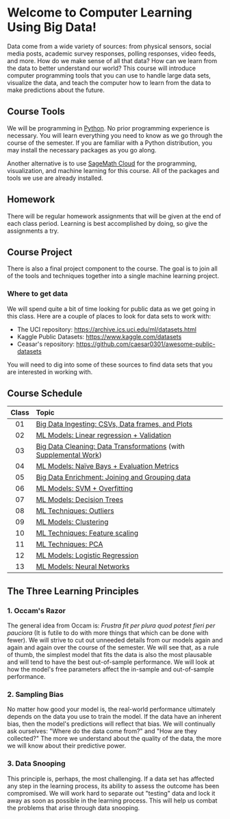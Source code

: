 # Welcome to Computer Learning Using Big Data! 

Data come from a wide variety of sources: from physical sensors, social media posts, academic survey responses, polling responses, video feeds, and more. How do we make sense of all that data? How can we learn from the data to better understand our world? This course will introduce computer programming tools that you can use to handle large data sets, visualize the data, and teach the computer how to learn from the data to make predictions about the future.

## Course Tools

We will be programming in [Python](https://www.python.org/). No prior programming experience is necessary. You will learn everything you need to know as we go through the course of the semester. If you are familiar with a Python distribution, you may install the necessary packages as you go along.

Another alternative is to use [SageMath Cloud](https://cloud.sagemath.com) for the programming, visualization, and machine learning for this course. All of the packages and tools we use are already installed.

## Homework

There will be regular homework assignments that will be given at the end of each class period. Learning is best accomplished by doing, so give the assignments a try.

## Course Project

There is also a final project component to the course. The goal is to join all of the tools and techniques together into a single machine learning project.

### Where to get data
We will spend quite a bit of time looking for public data as we get going in this class. Here are a couple of places to look for data sets to work with:
* The UCI repository: https://archive.ics.uci.edu/ml/datasets.html
* Kaggle Public Datasets: https://www.kaggle.com/datasets
* Ceasar's repository: https://github.com/caesar0301/awesome-public-datasets

You will need to dig into some of these sources to find data sets that you are interested in working with.

## Course Schedule

| Class |Topic|
|:-:| :-----|
|01|[Big Data Ingesting: CSVs, Data frames, and Plots](/Class01/Class01.ipynb)
|02|[ML Models: Linear regression + Validation](/Class02/Class02.ipynb)
|03|[Big Data Cleaning: Data Transformations](/Class03/Class03.ipynb) (with [Supplemental Work](/Class03/Class03_supplement.ipynb))
|04|[ML Models: Naïve Bays + Evaluation Metrics](/Class04/Class04.ipynb)
|05|[Big Data Enrichment: Joining and Grouping data](/Class05/Class05.ipynb)
|06|[ML Models: SVM + Overfitting](/Class06/Class06.ipynb)
|07|[ML Models: Decision Trees](/Class07/Class07.ipynb)
|08|[ML Techniques: Outliers](/Class08/Class08.ipynb)
|09|[ML Models: Clustering](/Class09/Class09.ipynb)
|10|[ML Techniques: Feature scaling](/Class10/Class10.ipynb)
|11|[ML Techniques: PCA](/Class11/Class11.ipynb)
|12|[ML Models: Logistic Regression](/Class12/Class12.ipynb)
|13|[ML Models: Neural Networks](/Class13/Class13.ipynb)

## The Three Learning Principles

### 1. Occam's Razor

The general idea from Occam is: _Frustra fit per plura quod potest fieri per pauciora_ (It is futile to do with more things that which can be done with fewer). We will strive to cut out unneeded details from our models again and again and again over the course of the semester. We will see that, as a rule of thumb, the simplest model that fits the data is also the most plausable and will tend to have the best out-of-sample performance. We will look at how the model's free parameters affect the in-sample and out-of-sample performance.

### 2. Sampling Bias

No matter how good your model is, the real-world performance ultimately depends on the data you use to train the model. If the data have an inherent bias, then the model's predictions will reflect that bias. We will continually ask ourselves: "Where do the data come from?" and "How are they collected?" The more we understand about the quality of the data, the more we will know about their predictive power.

### 3. Data Snooping

This principle is, perhaps, the most challenging. If a data set has affected any step in the learning process, its ability to assess the outcome has been compromised. We will work hard to separate out "testing" data and lock it away as soon as possible in the learning process. This will help us combat the problems that arise through data snooping.
